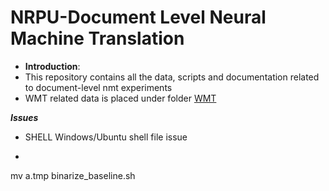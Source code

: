 # NRPU-Document Level Neural Machine Translation
- **Introduction**:
- This repository contains all the data, scripts and documentation related to document-level nmt experiments
- WMT related data is placed under folder [WMT](/WMT)

***Issues***
- SHELL Windows/Ubuntu shell file issue
- ```tr -d "\r" <binarize_baseline.sh > a.tmp
 mv a.tmp binarize_baseline.sh 
```
